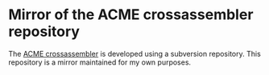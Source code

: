 # Mirror of the ACME crossassembler repository

The [ACME crossassembler](https://sourceforge.net/projects/acme-crossass/) 
is developed using a subversion repository. This repository is a mirror 
maintained for my own purposes.

